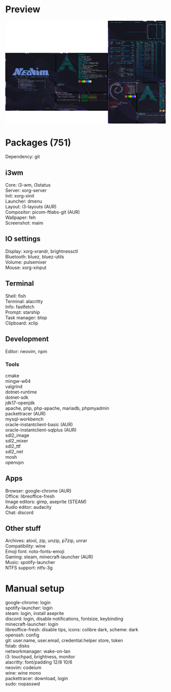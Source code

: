# Preview
<img src="preview.png">

# Packages (751)

Dependency: git

## i3wm
Core: i3-wm, i3status\
Server: xorg-server\
Init: xorg-xinit\
Launcher: dmenu\
Layout: i3-layouts (AUR)\
Compositor: picom-ftlabs-git (AUR)\
Wallpaper: feh\
Screenshot: maim

## IO settings
Display: xorg-xrandr, brightnessctl\
Bluetooth: bluez, bluez-utils\
Volume: pulsemixer\
Mouse: xorg-xinput

## Terminal
Shell: fish\
Terminal: alacritty\
Info: fastfetch\
Prompt: starship\
Task manager: btop\
Clipboard: xclip

## Development
Editor: neovim, npm

### Tools
cmake\
mingw-w64\
valgrind\
dotnet-runtime\
dotnet-sdk\
jdk17-openjdk\
apache, php, php-apache, mariadb, phpmyadmin\
packettracer (AUR)\
mysql-workbench\
oracle-instantclient-basic (AUR)\
oracle-instantclient-sqlplus (AUR)\
sdl2_image\
sdl2_mixer\
sdl2_ttf\
sdl2_net\
mosh\
openvpn

## Apps
Browser: google-chrome (AUR)\
Office: libreoffice-fresh\
Image editors: gimp, aseprite (STEAM)\
Audio editor: audacity\
Chat: discord

## Other stuff
Archives: atool, zip, unzip, p7zip, unrar\
Compatibility: wine\
Emoji font: noto-fonts-emoji\
Gaming: steam, minecraft-launcher (AUR)\
Music: spotify-launcher\
NTFS support: ntfs-3g

# Manual setup
google-chrome: login\
spotify-launcher: login\
steam: login, install aseprite\
discord: login, disable notifications, fontsize, keybinding\
minecraft-launcher: login\
libreoffice-fresh: disable tips, icons: colibre dark, scheme: dark\
openssh: config\
git: user.name, user.email, credential.helper store, token\
fstab: disks\
networkmanager: wake-on-lan\
i3: touchpad, brightness, monitor\
alacritty: font/padding 12/8 10/6\
neovim: codeium\
wine: wine mono\
packettracer: download, login\
sudo: nopasswd
